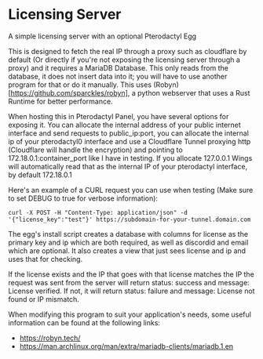 # Licensing Server
A simple licensing server with an optional Pterodactyl Egg

This is designed to fetch the real IP through a proxy such as cloudflare by default (Or directly if you're not exposing the licensing server through a proxy) and it requires a MariaDB Database.
This only reads from the database, it does not insert data into it; you will have to use another program for that or do it manually.
This uses (Robyn)[https://github.com/sparckles/robyn], a python webserver that uses a Rust Runtime for better performance.

When hosting this in Pterodactyl Panel, you have several options for exposing it. You can allocate the internal address of your
public internet interface and send requests to public_ip:port, you can allocate the internal ip of your pterodactyl0 interface
and use a Cloudflare Tunnel proxying http (Cloudflare will handle the encryption) and pointing to 172.18.0.1:container_port like I have in testing.
If you allocate 127.0.0.1 Wings will automatically read that as the internal IP of your pterodactyl interface, by default 172.18.0.1

Here's an example of a CURL request you can use when testing (Make sure to set DEBUG to true for verbose information):
```
curl -X POST -H "Content-Type: application/json" -d '{"license_key":"test"}' https://subdomain-for-your-tunnel.domain.com
```

The egg's install script creates a database with columns for license as the primary key and ip which are both required, as well as discordid and email which are optional.
It also creates a view that just sees license and ip and uses that for checking.

If the license exists and the IP that goes with that license matches the IP the request was sent from the server will return status: success and message: License verified.
If not, it will return status: failure and message: License not found or IP mismatch.

When modifying this program to suit your application's needs, some useful information can be found at the following links:
- https://robyn.tech/
- https://man.archlinux.org/man/extra/mariadb-clients/mariadb.1.en
